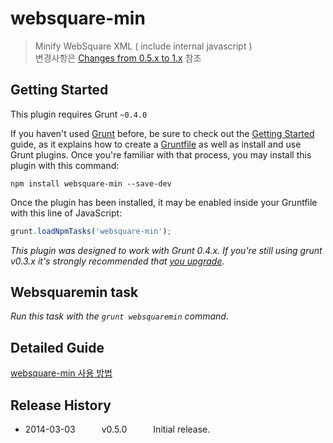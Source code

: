 # websquare-min

> Minify WebSquare XML ( include internal javascript )  
> 변경사항은 [Changes from 0.5.x to 1.x](https://github.com/inswave/websquare-min/wiki/Changes-from-0.5.x-to-1.x) 참조

## Getting Started

This plugin requires Grunt `~0.4.0`

If you haven't used [Grunt](http://gruntjs.com/) before, be sure to check out the [Getting Started](http://gruntjs.com/getting-started) guide, as it explains how to create a [Gruntfile](http://gruntjs.com/sample-gruntfile) as well as install and use Grunt plugins. Once you're familiar with that process, you may install this plugin with this command:

```shell
npm install websquare-min --save-dev
```

Once the plugin has been installed, it may be enabled inside your Gruntfile with this line of JavaScript:

```js
grunt.loadNpmTasks('websquare-min');
```

*This plugin was designed to work with Grunt 0.4.x. If you're still using grunt v0.3.x it's strongly recommended that [you upgrade](http://gruntjs.com/upgrading-from-0.3-to-0.4).*

## Websquaremin task
_Run this task with the `grunt websquaremin` command._

## Detailed Guide
[websquare-min 사용 방법](https://github.com/inswave/grunt-contrib-websquaremin/wiki/websquare-min-%EC%82%AC%EC%9A%A9-%EB%B0%A9%EB%B2%95)

## Release History

* 2014-03-03   v0.5.0   Initial release.
